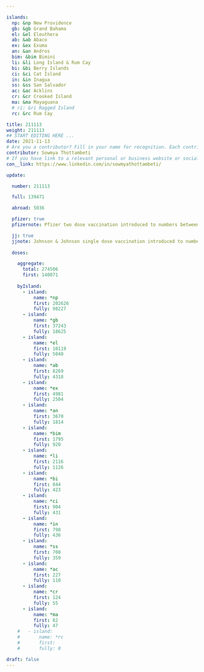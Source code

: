 ```yaml
---

islands:
  np: &np New Providence
  gb: &gb Grand Bahama
  el: &el Eleuthera
  ab: &ab Abaco
  ex: &ex Exuma
  an: &an Andros
  bim: &bim Bimini
  li: &li Long Island & Rum Cay
  bi: &bi Berry Islands
  ci: &ci Cat Island
  in: &in Inagua
  ss: &ss San Salvador
  ac: &ac Acklins
  cr: &cr Crooked Island
  ma: &ma Mayaguana
  # ri: &ri Ragged Island
  rc: &rc Rum Cay

title: 211113
weight: 211113
## START EDITING HERE ... 
date: 2021-11-13
# Are you a contributor? Fill in your name for recognition. Each contributor's name will be displayed on the report page that they contributed.
contributor: Sowmya Thottambeti
# If you have link to a relevant personal or business website or social media profile please provide it here. All links should be https:// enabled.
con__link: https://www.linkedin.com/in/sowmyathottambeti/

update:

  number: 211113

  full: 139471

  abroad: 5036

  pfizer: true
  pfizernote: Pfizer two dose vaccination introduced to numbers between Sunday, Aug 08, 2021 and  Saturday, Aug 14, 2021 period.

  jj: true
  jjnote: Johnson & Johnson single dose vaccination introduced to numbers between Sunday, Sep 05, 2021 and Fri, Sep 10, 2021 period.
  
  doses:

    aggregate:
      total: 274506
      first: 140071
 
    byIsland:
      - island:
          name: *np
          first: 202626
          fully: 98227
      - island:
          name: *gb
          first: 37243
          fully: 18625
      - island:
          name: *el
          first: 10119
          fully: 5040
      - island:
          name: *ab
          first: 8269
          fully: 4318
      - island:
          name: *ex
          first: 4981
          fully: 2504
      - island:
          name: *an
          first: 3670
          fully: 1814
      - island:
          name: *bim
          first: 1795
          fully: 920
      - island:
          name: *li
          first: 2116
          fully: 1126
      - island:
          name: *bi
          first: 844
          fully: 423
      - island:
          name: *ci
          first: 904
          fully: 431
      - island:
          name: *in
          first: 798
          fully: 436
      - island:
          name: *ss
          first: 708
          fully: 359
      - island:
          name: *ac
          first: 227
          fully: 110
      - island:
          name: *cr
          first: 124
          fully: 55
      - island:
          name: *ma
          first: 82
          fully: 47
    #   - island:
    #       name: *rc
    #       first: 
    #       fully: 0 

draft: false
---
```


